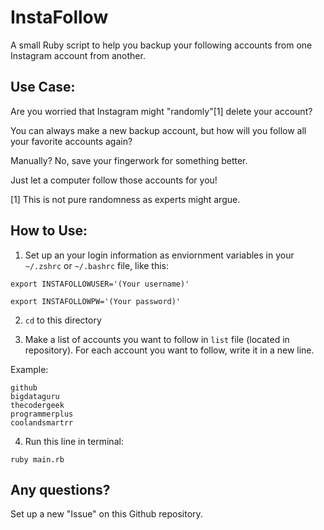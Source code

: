 # InstaFollow

A small Ruby script to help you backup your following accounts from one Instagram account from another.

## Use Case: 

Are you worried that Instagram might "randomly"[1] delete your account? 

You can always make a new backup account, but how will you follow all your favorite accounts again? 

Manually? No, save your fingerwork for something better. 

Just let a computer follow those accounts for you!

[1] This is not pure randomness as experts might argue.

## How to Use: 

1. Set up an your login information as enviornment variables in your `~/.zshrc` or `~/.bashrc` file, like this:

```
export INSTAFOLLOWUSER='(Your username)'
     
export INSTAFOLLOWPW='(Your password)'
```

2. `cd` to this directory

3. Make a list of accounts you want to follow in `list` file (located in repository). For each account you want to follow, write it in a new line.

Example: 
```
github
bigdataguru
thecodergeek
programmerplus
coolandsmartrr
```

4. Run this line in terminal:
```
ruby main.rb
```

## Any questions?

Set up a new "Issue" on this Github repository.
